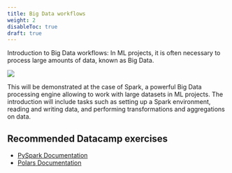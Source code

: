```yaml
---
title: Big Data workflows
weight: 2
disableToc: true
draft: true
---
```


Introduction to Big Data workflows: In ML projects, it is often necessary to process large amounts of data, known as Big Data. 


![](https://spark.apache.org/docs/latest/api/python/_images/pyspark-components.png)


This will be demonstrated at the case of Spark, a powerful Big Data processing engine allowing to work with large datasets in ML projects. The introduction will include tasks such as setting up a Spark environment, reading and writing data, and performing transformations and aggregations on data.




## Recommended Datacamp exercises

* [PySpark Documentation](https://spark.apache.org/docs/latest/api/python/index.html) 
* [Polars Documentation](https://pola-rs.github.io/polars-book/user-guide/) 
